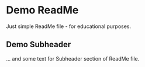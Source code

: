 # Demo ReadМе

Just simple ReadMe file - for educational purposes.

## Demo Subheader

... and some text for Subheader section of ReadMe file.
